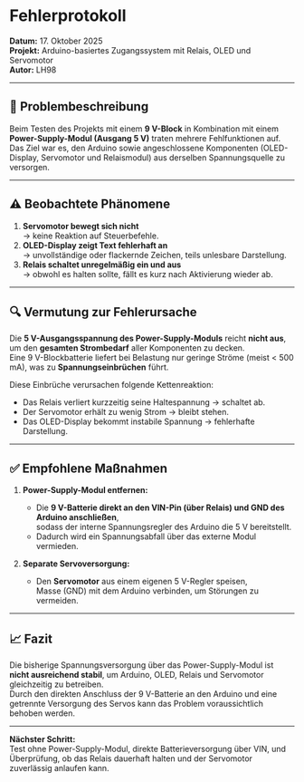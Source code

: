 # Fehlerprotokoll

**Datum:** 17. Oktober 2025  
**Projekt:** Arduino-basiertes Zugangssystem mit Relais, OLED und Servomotor  
**Autor:** LH98

---

## 🧩 Problembeschreibung

Beim Testen des Projekts mit einem **9 V-Block** in Kombination mit einem **Power-Supply-Modul (Ausgang 5 V)** traten mehrere Fehlfunktionen auf.  
Das Ziel war es, den Arduino sowie angeschlossene Komponenten (OLED-Display, Servomotor und Relaismodul) aus derselben Spannungsquelle zu versorgen.

---

## ⚠️ Beobachtete Phänomene

1. **Servomotor bewegt sich nicht**  
   → keine Reaktion auf Steuerbefehle.  
2. **OLED-Display zeigt Text fehlerhaft an**  
   → unvollständige oder flackernde Zeichen, teils unlesbare Darstellung.  
3. **Relais schaltet unregelmäßig ein und aus**  
   → obwohl es halten sollte, fällt es kurz nach Aktivierung wieder ab.

---

## 🔍 Vermutung zur Fehlerursache

Die **5 V-Ausgangsspannung des Power-Supply-Moduls** reicht **nicht aus**, um den **gesamten Strombedarf** aller Komponenten zu decken.  
Eine 9 V-Blockbatterie liefert bei Belastung nur geringe Ströme (meist < 500 mA), was zu **Spannungseinbrüchen** führt.  

Diese Einbrüche verursachen folgende Kettenreaktion:

- Das Relais verliert kurzzeitig seine Haltespannung → schaltet ab.  
- Der Servomotor erhält zu wenig Strom → bleibt stehen.  
- Das OLED-Display bekommt instabile Spannung → fehlerhafte Darstellung.

---

## ✅ Empfohlene Maßnahmen

1. **Power-Supply-Modul entfernen:**  
   - Die **9 V-Batterie direkt an den VIN-Pin (über Relais) und GND des Arduino anschließen**,  
     sodass der interne Spannungsregler des Arduino die 5 V bereitstellt.  
   - Dadurch wird ein Spannungsabfall über das externe Modul vermieden.

2. **Separate Servoversorgung:**  
   - Den **Servomotor** aus einem eigenen 5 V-Regler speisen,  
     Masse (GND) mit dem Arduino verbinden, um Störungen zu vermeiden.

---

## 📈 Fazit

Die bisherige Spannungsversorgung über das Power-Supply-Modul ist **nicht ausreichend stabil**, um Arduino, OLED, Relais und Servomotor gleichzeitig zu betreiben.  
Durch den direkten Anschluss der 9 V-Batterie an den Arduino und eine getrennte Versorgung des Servos kann das Problem voraussichtlich behoben werden.

---

**Nächster Schritt:**  
Test ohne Power-Supply-Modul, direkte Batterieversorgung über VIN, und Überprüfung, ob das Relais dauerhaft halten und der Servomotor zuverlässig anlaufen kann.
